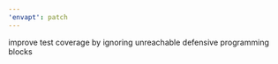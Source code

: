 ```yaml
---
'envapt': patch
---
```


improve test coverage by ignoring unreachable defensive programming blocks
